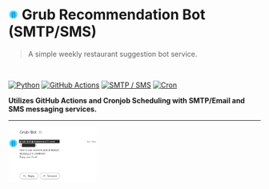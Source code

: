 # <img width="4%" src="grub_bot-logo1.png"> Grub Recommendation Bot (SMTP/SMS)

> A simple weekly restaurant suggestion bot service. 

<br>

<a href="#"><img alt="Python" src="https://img.shields.io/badge/Python-4584b6.svg?logo=python&logoColor=ffcc00&style=for-the-badge"></a>
<a href="#"><img alt="GitHub Actions" src="https://img.shields.io/badge/GitHub%20Actions-8d3f8d.svg?logo=github%20actions&logoColor=white&style=for-the-badge"></a>
<a href="#"><img alt="SMTP / SMS" src="https://custom-icon-badges.demolab.com/badge/SMTP%20/%20SMS-orange.svg?logo=server&logoColor=white&style=for-the-badge"></a>
<a href="#"><img alt="Cron" src="https://img.shields.io/badge/Cron-372923.svg?logo=ubuntu&logoColor=white&style=for-the-badge"></a>

**Utilizes GitHub Actions and Cronjob Scheduling with SMTP/Email and SMS messaging services.**

<hr/>

<img width="35%" src="grub-bot-demo1.png">
